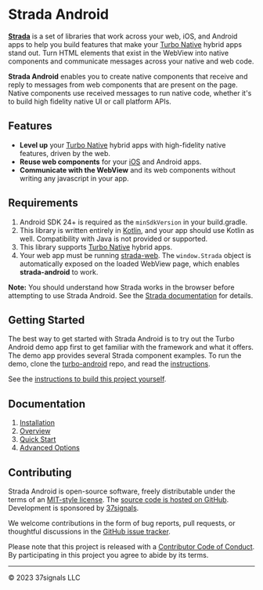 # Strada Android

**[Strada](https://strada.hotwired.dev)** is a set of libraries that work across your web, iOS, and Android apps to help you build features that make your [Turbo Native](https://turbo.hotwired.dev/handbook/native) hybrid apps stand out. Turn HTML elements that exist in the WebView into native components and communicate messages across your native and web code.

**Strada Android** enables you to create native components that receive and reply to messages from web components that are present on the page. Native components use received messages to run native code, whether it's to build high fidelity native UI or call platform APIs.

## Features
- **Level up** your [Turbo Native](https://turbo.hotwired.dev/handbook/native) hybrid apps with high-fidelity native features, driven by the web.
- **Reuse web components** for your [iOS](https://github.com/hotwired/strada-ios) and Android apps.
- **Communicate with the WebView** and its web components without writing any javascript in your app.

## Requirements

1. Android SDK 24+ is required as the `minSdkVersion` in your build.gradle.
1. This library is written entirely in [Kotlin](https://kotlinlang.org/), and your app should use Kotlin as well. Compatibility with Java is not provided or supported.
1. This library supports [Turbo Native](https://turbo.hotwired.dev/handbook/native) hybrid apps.
1. Your web app must be running [strada-web](https://github.com/hotwired/strada-web). The `window.Strada` object is automatically exposed on the loaded WebView page, which enables **strada-android** to work.

**Note:** You should understand how Strada works in the browser before attempting to use Strada Android. See the [Strada documentation](https://strada.hotwired.dev) for details.

## Getting Started
The best way to get started with Strada Android is to try out the Turbo Android demo app first to get familiar with the framework and what it offers. The demo app provides several Strada component examples. To run the demo, clone the [turbo-android](https://github.com/hotwired/turbo-android) repo, and read the  [instructions](https://github.com/hotwired/turbo-android/tree/main/demo#readme).

See the [instructions to build this project yourself](docs/BUILD-PROJECT.md).

## Documentation

1. [Installation](docs/INSTALLATION.md)
1. [Overview](docs/OVERVIEW.md)
1. [Quick Start](docs/QUICK-START.md)
1. [Advanced Options](docs/ADVANCED-OPTIONS.md)

## Contributing

Strada Android is open-source software, freely distributable under the terms of an [MIT-style license](LICENSE). The [source code is hosted on GitHub](https://github.com/hotwired/strada-android). Development is sponsored by [37signals](https://37signals.com/).

We welcome contributions in the form of bug reports, pull requests, or thoughtful discussions in the [GitHub issue tracker](https://github.com/hotwired/strada-android/issues).

Please note that this project is released with a [Contributor Code of Conduct](docs/CONDUCT.md). By participating in this project you agree to abide by its terms.

---------

© 2023 37signals LLC
